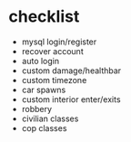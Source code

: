 # checklist
- mysql login/register
- recover account
- auto login
- custom damage/healthbar
- custom timezone
- car spawns
- custom interior enter/exits
- robbery
- civilian classes
- cop classes
